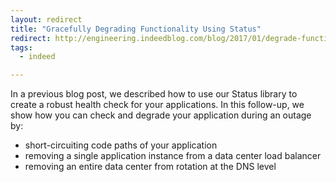 ```yaml
---
layout: redirect
title: "Gracefully Degrading Functionality Using Status"
redirect: http://engineering.indeedblog.com/blog/2017/01/degrade-functionality/
tags:
  - indeed

---
```


In a previous blog post, we described how to use our Status library to create a robust health check for your applications. 
In this follow-up, we show how you can check and degrade your application during an outage by:

* short-circuiting code paths of your application
* removing a single application instance from a data center load balancer
* removing an entire data center from rotation at the DNS level

<!--more-->
